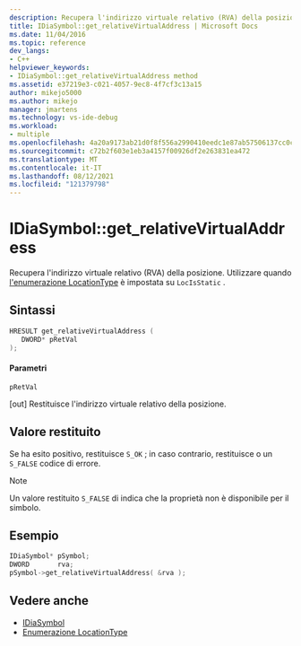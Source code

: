```yaml
---
description: Recupera l'indirizzo virtuale relativo (RVA) della posizione.
title: IDiaSymbol::get_relativeVirtualAddress | Microsoft Docs
ms.date: 11/04/2016
ms.topic: reference
dev_langs:
- C++
helpviewer_keywords:
- IDiaSymbol::get_relativeVirtualAddress method
ms.assetid: e37219e3-c021-4057-9ec8-4f7cf3c13a15
author: mikejo5000
ms.author: mikejo
manager: jmartens
ms.technology: vs-ide-debug
ms.workload:
- multiple
ms.openlocfilehash: 4a20a9173ab21d0f8f556a2990410eedc1e87ab57506137cc0cfd4d614d581e8
ms.sourcegitcommit: c72b2f603e1eb3a4157f00926df2e263831ea472
ms.translationtype: MT
ms.contentlocale: it-IT
ms.lasthandoff: 08/12/2021
ms.locfileid: "121379798"
---
```

# <a name="idiasymbolget_relativevirtualaddress"></a>IDiaSymbol::get_relativeVirtualAddress
Recupera l'indirizzo virtuale relativo (RVA) della posizione. Utilizzare quando [l'enumerazione LocationType](../../debugger/debug-interface-access/locationtype.md) è impostata su `LocIsStatic` .

## <a name="syntax"></a>Sintassi

```C++
HRESULT get_relativeVirtualAddress ( 
   DWORD* pRetVal
);
```

#### <a name="parameters"></a>Parametri
 `pRetVal`

[out] Restituisce l'indirizzo virtuale relativo della posizione.

## <a name="return-value"></a>Valore restituito
 Se ha esito positivo, restituisce `S_OK` ; in caso contrario, restituisce o un `S_FALSE` codice di errore.

> [!NOTE]
> Un valore restituito `S_FALSE` di indica che la proprietà non è disponibile per il simbolo.

## <a name="example"></a>Esempio

```C++
IDiaSymbol* pSymbol;
DWORD       rva;
pSymbol->get_relativeVirtualAddress( &rva );
```

## <a name="see-also"></a>Vedere anche
- [IDiaSymbol](../../debugger/debug-interface-access/idiasymbol.md)
- [Enumerazione LocationType](../../debugger/debug-interface-access/locationtype.md)
